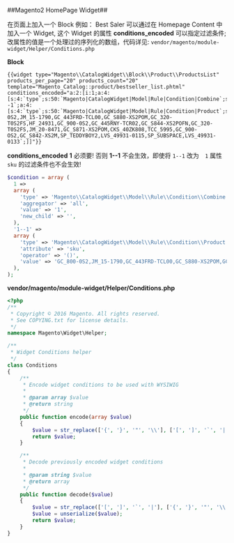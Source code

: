 ##Magento2 HomePage Widget##

在页面上加入一个 Block 例如： Best Saler 可以通过在 Homepage Content 中加入一个 Widget, 这个 Widget 的属性 **conditions_encoded** 可以指定过滤条件;
改属性的值是一个处理过的序列化的数组，代码详见: `vendor/magento/module-widget/Helper/Conditions.php`

**Block**
```text
{{widget type="Magento\\CatalogWidget\\Block\\Product\\ProductsList" products_per_page="20" products_count="20" template="Magento_Catalog::product/bestseller_list.phtml" conditions_encoded="a:2:[i:1;a:4:[s:4:`type`;s:50:`Magento|CatalogWidget|Model|Rule|Condition|Combine`;s:10:`aggregator`;s:3:`all`;s:5:`value`;s:1:`1`;s:9:`new_child`;s:0:``;]s:4:`1--1`;a:4:[s:4:`type`;s:50:`Magento|CatalogWidget|Model|Rule|Condition|Product`;s:9:`attribute`;s:3:`sku`;s:8:`operator`;s:2:`()`;s:5:`value`;s:258:`GC_800-0S2,JM_15-1790,GC_443FRD-TCL00,GC_S880-XS2POM,GC_320-T0S2FS,HF_24931,GC_900-0S2,GC_445RNY-TCR02,GC_S844-XS2POFN,GC_320-T0S2FS,JM_20-8471,GC_S871-XS2POM,CKS_40ZK808,TCC_5995,GC_900-OS2,GC_S842-XS2M,SP_TEDDYBOY2,LVS_49931-0115,SP_SUBSPACE,LVS_49931-0133`;]]"}}
```

**conditions_encoded**
**1** 必须要! 否则 **1--1** 不会生效，即使将 `1--1` 改为　`1` 属性 `sku` 的过滤条件也不会生效!

```php
$condition = array (
  1 => 
  array (
    'type' => 'Magento\\CatalogWidget\\Model\\Rule\\Condition\\Combine',
    'aggregator' => 'all',
    'value' => '1',
    'new_child' => '',
  ),
  '1--1' => 
  array (
    'type' => 'Magento\\CatalogWidget\\Model\\Rule\\Condition\\Product',
    'attribute' => 'sku',
    'operator' => '()',
    'value' => 'GC_800-0S2,JM_15-1790,GC_443FRD-TCL00,GC_S880-XS2POM,GC_320-T0S2FS,HF_24931,GC_900-0S2,GC_445RNY-TCR02,GC_S844-XS2POFN,GC_320-T0S2FS,JM_20-8471,GC_S871-XS2POM,CKS_40ZK808,TCC_5995,GC_900-OS2,GC_S842-XS2M,SP_TEDDYBOY2,LVS_49931-0115,SP_SUBSPACE,LVS_49931-0133',
  ),
);
```

**vendor/magento/module-widget/Helper/Conditions.php**

```php
<?php
/**
 * Copyright © 2016 Magento. All rights reserved.
 * See COPYING.txt for license details.
 */
namespace Magento\Widget\Helper;

/**
 * Widget Conditions helper
 */
class Conditions
{
    /**
     * Encode widget conditions to be used with WYSIWIG
     *
     * @param array $value
     * @return string
     */
    public function encode(array $value)
    {
        $value = str_replace(['{', '}', '"', '\\'], ['[', ']', '`', '|'], serialize($value));
        return $value;
    }

    /**
     * Decode previously encoded widget conditions
     *
     * @param string $value
     * @return array
     */
    public function decode($value)
    {
        $value = str_replace(['[', ']', '`', '|'], ['{', '}', '"', '\\'], $value);
        $value = unserialize($value);
        return $value;
    }
}

```
